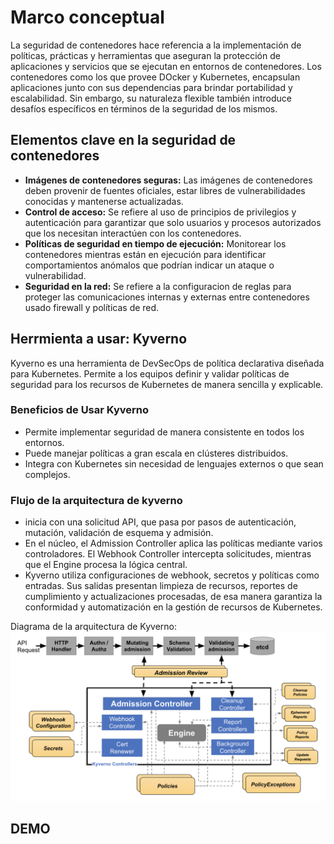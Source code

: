 
# Marco conceptual

La seguridad de contenedores hace referencia a la implementación de políticas, prácticas y herramientas que aseguran la protección de aplicaciones y servicios que se ejecutan en entornos de contenedores. Los contenedores como los que provee DOcker y Kubernetes, encapsulan aplicaciones junto con sus dependencias para brindar portabilidad y escalabilidad. Sin embargo, su naturaleza flexible también introduce desafíos específicos en términos de la seguridad de los mismos.


## Elementos clave en la seguridad de contenedores

- **Imágenes de contenedores seguras:** Las imágenes de contenedores deben provenir de fuentes oficiales, estar libres de vulnerabilidades conocidas y mantenerse actualizadas. 
- **Control de acceso:** Se refiere al uso de principios de privilegios y autenticación para garantizar que solo usuarios y procesos autorizados que los necesitan interactúen con los contenedores.
- **Políticas de seguridad en tiempo de ejecución:** Monitorear los contenedores mientras están en ejecución para identificar comportamientos anómalos que podrían indicar un ataque o vulnerabilidad.
- **Seguridad en la red:** Se refiere a la configuracion de reglas para proteger las comunicaciones internas y externas entre contenedores usado firewall y políticas de red.

## Herrmienta a usar: Kyverno

Kyverno es una herramienta de DevSecOps de política declarativa diseñada para Kubernetes. Permite a los equipos definir y validar políticas de seguridad para los recursos de Kubernetes de manera sencilla y explicable.
### Beneficios de Usar Kyverno
- Permite implementar seguridad de manera consistente en todos los entornos.
- Puede manejar políticas a gran escala en clústeres distribuidos.
- Integra con Kubernetes sin necesidad de lenguajes externos o que sean complejos.

### Flujo de la arquitectura de kyverno
- inicia con una solicitud API, que pasa por pasos de autenticación, mutación, validación de esquema y admisión.
- En el núcleo, el Admission Controller aplica las políticas mediante varios controladores. El Webhook Controller intercepta solicitudes, mientras que el Engine procesa la lógica central.
- Kyverno utiliza configuraciones de webhook, secretos y políticas como entradas. Sus salidas presentan limpieza de recursos, reportes de cumplimiento y actualizaciones procesadas, de esa manera garantiza la conformidad y automatización en la gestión de recursos de Kubernetes.

Diagrama de la arquitectura de Kyverno:
![Alt text](kyverno-architecture.png)

## DEMO

